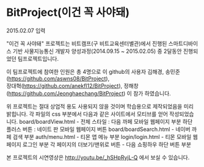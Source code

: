 # BitProject(이건 꼭 사야돼)
2015.02.07 입력

"이건 꼭 사야돼" 프로젝트는 비트캠프(구 비트교육센터별관)에서 진행된 스마트디바이스 기반 사물지능통신 개발자 양성과정(2014.09.15 ~ 2015.02.05) 중 2달동안 진행되었던 팀프로젝트입니다.

이 팀프로젝트에 참여한 인원은 총 4명으로
이 github의 사용자 김해경, 
송민준(https://github.com/aswns08/BitProject),  
장대혁(https://github.com/anekfl12/BitProject),
정해창(https://github.com/Jeonghaechang/BitProject)
이 참가 하였습니다.

위 프로젝트는 절대 상업적 용도 사용되지 않을 것이며 학습용으로 제작되었음을 미리 밝힙니다.
각 파일의 css 부분에서 다음과 같은 사이트에서 모티브를 얻어 작성되었습니다.
board/boardView.html -  전체 스타일 : 다음 까페 모바일 웹페이지 부분
                        하단 플러스 버튼 : 네이트 판 모바일 웹페이지 버튼
board/boardSearch.html - 네이버 까페 검색 부분
auth/menu.html  - 티몬 앱 메뉴 부분
login/login.html - 티몬 모바일 웹페이지 로그인 부분
각 페이지의 더보기/맨위로 버튼 - 다음 쇼핑하우 하단 버튼 부분

본 프로젝트의 시연영상은 http://youtu.be/_hSHpRyjL-Q 에서 보실 수 있습니다.








